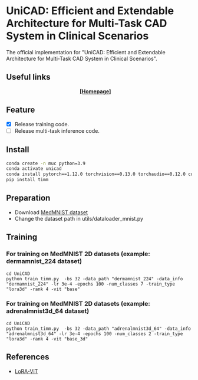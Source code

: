 # UniCAD: Efficient and Extendable Architecture for Multi-Task CAD System in Clinical Scenarios
The official implementation for "UniCAD: Efficient and Extendable Architecture for Multi-Task CAD System in Clinical Scenarios".

## Useful links

<div align="center">
    <a href="https://mii-laboratory.github.io/UniCAD/" class="button"><b>[Homepage]</b></a> &nbsp;&nbsp;&nbsp;&nbsp;
</div>

## Feature
- [x] Release training code. 
- [ ] Release multi-task inference code.

## Install 
```bash
conda create -n muc python=3.9
conda activate unicad
conda install pytorch==1.12.0 torchvision==0.13.0 torchaudio==0.12.0 cudatoolkit=11.3 -c pytorch -y
pip install timm
```

## Preparation
- Download [MedMNIST dataset](https://medmnist.com/)
- Change the dataset path in utils/dataloader_mnist.py

## Training
### For training on MedMNIST 2D datasets (example: dermamnist_224 dataset)
```
cd UniCAD
python train_timm.py  -bs 32 -data_path "dermamnist_224" -data_info "dermamnist_224" -lr 3e-4 -epochs 100 -num_classes 7 -train_type "lora3d" -rank 4 -vit "base"
```
### For training on MedMNIST 2D datasets (example: adrenalmnist3d_64 dataset)
```
cd UniCAD
python train_timm.py  -bs 32 -data_path "adrenalmnist3d_64" -data_info "adrenalmnist3d_64" -lr 3e-4 -epochs 100 -num_classes 2 -train_type "lora3d" -rank 4 -vit "base_3d"
```

## References
- [LoRA-ViT](https://github.com/JamesQFreeman/LoRA-ViT)

